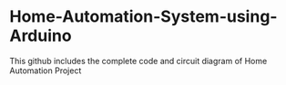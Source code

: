 # Home-Automation-System-using-Arduino
This github includes the complete code and circuit diagram of Home Automation Project
